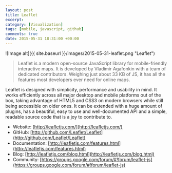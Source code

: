 ```yaml
---
layout: post
title: Leaflet
excerpt:
category: [Visualization]
tags: [mobile, javascript, github]
comments: true
date: 2015-05-31 18:31:00 +00:00
---
```


![Image alt]({{ site.baseurl }}/images/2015-05-31-leaflet.png "Leaflet")

>Leaflet is a modern open-source JavaScript library for mobile-friendly interactive maps. 
It is developed by Vladimir Agafonkin with a team of dedicated contributors. Weighing just 
about 33 KB of JS, it has all the features most developers ever need for online maps.

<!-- more -->

Leaflet is designed with simplicity, performance and usability in mind. It works efficiently 
across all major desktop and mobile platforms out of the box, taking advantage of HTML5 and 
CSS3 on modern browsers while still being accessible on older ones. It can be extended with 
a huge amount of plugins, has a beautiful, easy to use and well-documented API and a simple, 
readable source code that is a joy to contribute to.

- Website: [http://leafletjs.com/](http://leafletjs.com/)
- GitHub: [http://github.com/Leaflet/Leaflet](http://github.com/Leaflet/Leaflet)
- Documentation: [http://leafletjs.com/features.html](http://leafletjs.com/features.html)
- Blog: [http://leafletjs.com/blog.html](http://leafletjs.com/blog.html)
- Community: [https://groups.google.com/forum/#!forum/leaflet-js](https://groups.google.com/forum/#!forum/leaflet-js)
